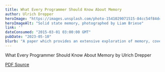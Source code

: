 ```yaml
---
title: What Every Programmer Should Know About Memory
author: Ulrich Drepper
heroImage: "https://images.unsplash.com/photo-1541029071515-84cc54f84dc5?q=80&w=2370&auto=format&fit=crop&ixlib=rb-4.0.3&ixid=M3wxMjA3fDB8MHxwaG90by1wYWdlfHx8fGVufDB8fHx8fA%3D%3D"
heroImageAlt: "Solid state memory, photographed by Liam Briese"
link: ''
dateConsumed: "2015-03-01 03:00:00 GMT"
pubDate: "2023-05-10"
blurb: "A paper which provides an extensive exploration of memory, covering topics such as management, organization, and optimization. Despite being over a decade old, the paper remains highly relevant to software engineering today, as some of its insights and concepts continue to be applicable for optimal code performance."
---
```


What Every Programmer Should Know About Memory by Ulrich Drepper

[PDF Source](https://people.freebsd.org/~lstewart/articles/cpumemory.pdf)